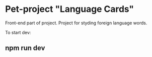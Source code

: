 # Pet-project "Language Cards"

Front-end part of project.
Project for styding foreign language words.

To start dev:

## npm run dev